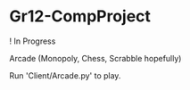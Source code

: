 # Gr12-CompProject
! In Progress

Arcade (Monopoly, Chess, Scrabble hopefully)

Run 'Client/Arcade.py' to play.

